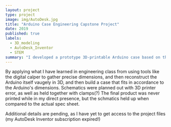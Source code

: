 ```yaml
---
layout: project
type: project
image: img/AutoDesk.jpg
title: "Arduino Case Engineering Capstone Project"
date: 2019
published: true
labels:
  - 3D_modeling
  - AutoDesk_Inventor
  - STEM
summary: "I developed a prototype 3D-printable Arduino case based on the specifcations of an Arduino board"
---
```


By applying what I have learned in engineering class from using tools like the digital calper to gather precise dimensions, and then reconstruct the Arduino itself vaugely in 3D, and then build a case that fits in accordance to the Arduino's dimensions.  Schematics were planned out with 3D printer error, as well as held together with clamps(?)  The final product was never printed while in my direct presence, but the schmatics held up when compared to the actual spec sheet.

Additional details are pending, as I have yet to get access to the project files (my AutoDesk Inventor subscription expired!)
